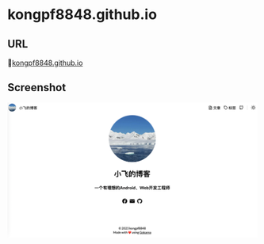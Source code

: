 # kongpf8848.github.io

## URL
🔗[kongpf8848.github.io](https://kongpf8848.github.io)

## Screenshot
![screenshot.png](https://github.com/kongpf8848/kongpf8848.github.io/blob/master/images/screenshot.png)
